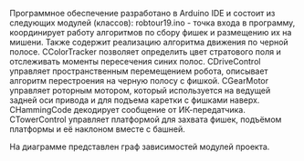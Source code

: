 Программное обеспечение разработано в Arduino IDE и состоит из следующих модулей (классов):
robtour19.ino - точка входа в программу, координирует работу алгоритмов по сбору фишек и размещению их на мишени. Также содержит реализацию алгоритма движения по черной полосе.
CColorTracker позволяет определить цвет стратового поля и отслеживать моменты пересечения синих полос.
CDriveControl управляет пространственным перемещением робота, описывает алгоритм перестроения на черную полосу с фишкой.
СGearMotor управляет роторным мотором, который используется на ведущей задней оси привода и для подъема каретки с фишками наверх.
CHammingCode декодирует сообщение от ИК-передатчика.
CTowerControl управляет платформой для захвата фишек, подъёмом платформы и её наклоном вместе с башней.

На диаграмме представлен граф зависимостей модулей проекта.